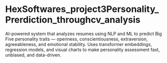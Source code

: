 # HexSoftwares_project3Personality_Prerdiction_throughcv_analysis
AI-powered system that analyzes resumes using NLP and ML to predict Big Five personality traits — openness, conscientiousness, extraversion, agreeableness, and emotional stability. Uses transformer embeddings, regression models, and visual charts to make personality assessment fast, unbiased, and data-driven.
